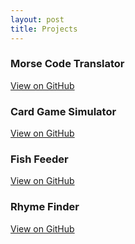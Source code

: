 ```yaml
---
layout: post
title: Projects
---
```


### Morse Code Translator 
[View on GitHub](https://github.com/BeckCham/morselike_code_translator)

### Card Game Simulator
[View on GitHub](https://github.com/BeckCham/card_game_simulator)

### Fish Feeder
[View on GitHub](https://github.com/BeckCham/fish_feeder)

### Rhyme Finder
[View on GitHub](https://github.com/BeckCham/rhyme_checker)
